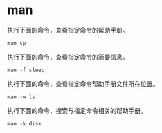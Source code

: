 # man

执行下面的命令，查看指定命令的帮助手册。

```
man cp
```

执行下面的命令，查看指定命令的简要信息。

```
man -f sleep
```

执行下面的命令，查看指定命令帮助手册文件所在位置。

```
man -w ls
```

执行下面的命令，搜索与指定命令相关的帮助手册。

```
man -k disk
```

